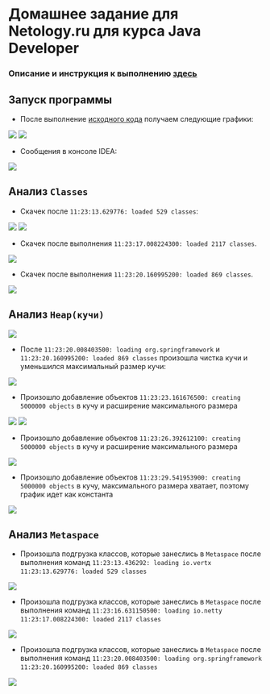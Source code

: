 # Домашнее задание для Netology.ru для курса Java Developer   
### Описание и инструкция к выполнению [здесь](https://github.com/netology-code/jd-homeworks/tree/master/jvm/README.md)

## Запуск программы
- После выполнение [исходного кода](/src/main/java/ru/netology/JvmExperience.java) получаем следующие графики:

![](/src/main/resources/Общий_График_куча.png)
![](/src/main/resources/Общий_График_metaspace.png)

- Сообщения в консоле IDEA: 

![](/src/main/resources/Idea.png)

## Анализ `Classes`

- Скачек после `11:23:13.629776: loaded 529 classes`:

![](/src/main/resources/1.Скачек_0.png)
![](/src/main/resources/1.Скачек_2.png)

- Скачек после выполнения `11:23:17.008224300: loaded 2117 classes`.

![](/src/main/resources/2.Скачек_2.png)

- Скачек после выполнения `11:23:20.160995200: loaded 869 classes`.

![](/src/main/resources/3.Скачек_2.png)

## Анализ `Heap(кучи)`

![](/src/main/resources/4.Размер_кучи_до_чистки.png)

- После `11:23:20.008403500: loading org.springframework` и `11:23:20.160995200: loaded 869 classes` произошла чистка кучи и уменьшился максимальный размер кучи:

![](/src/main/resources/4.1Размер_кучи_после_чистки.png)

- Произошло добавление объектов `11:23:23.161676500: creating 5000000 objects` в кучу и расширение максимального размера

![](/src/main/resources/4.2Размер_кучи_после_добавления_объектов_1.png)
![](/src/main/resources/4.2Размер_кучи_после_добавления_объектов_2.png)

- Произошло добавление объектов `11:23:26.392612100: creating 5000000 objects` в кучу и расширение максимального размера

![](/src/main/resources/4.2Размер_кучи_после_добавления_объектов_3.png)

- Произошло добавление объектов `11:23:29.541953900: creating 5000000 objects` в кучу, максимального размера хватает, поэтому график идет как константа

![](/src/main/resources/4.2Размер_кучи_после_добавления_объектов_4.png)

## Анализ `Metaspace`

- Произошла подгрузка классов, которые занеслись в `Metaspace` после выполнения команд `11:23:13.436292: loading io.vertx`
`11:23:13.629776: loaded 529 classes`

![](/src/main/resources/5.Metaspace_1.png)

- Произошла подгрузка классов, которые занеслись в `Metaspace` после выполнения команд `11:23:16.631150500: loading io.netty`
`11:23:17.008224300: loaded 2117 classes`

![](/src/main/resources/5.Metaspace_2.png)

- Произошла подгрузка классов, которые занеслись в `Metaspace` после выполнения команд `11:23:20.008403500: loading org.springframework`
`11:23:20.160995200: loaded 869 classes`

![](/src/main/resources/5.Metaspace_3.png)


